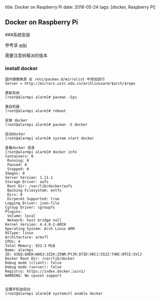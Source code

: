 title: Docker on Raspberry Pi
date: 2016-05-24
tags: [docker, Raspberry Pi]


## Docker on Raspberry Pi


###系统安装

参考该 [wiki](https://archlinuxarm.org/platforms/armv7/broadcom/raspberry-pi-2)  

需要注意树莓派的版本

###  install docker


	
	国内镜像换源 在 /etc/pacman.d/mirrolist 中添加该行
	Server = http://mirrors.ustc.edu.cn/archlinuxarm/$arch/$repo

	更新系统
	[root@alarmpi alarm]# pacman -Syu

	重启机器
	[root@alarmpi alarm]# reboot

	安装 docker
	[root@alarmpi alarm]# pacman -S docker

	启动docker
	[root@alarmpi alarm]# system start docker

	查看docker 信息
	[root@alarmpi alarm]# docker info
	Containers: 0
	 Running: 0
	 Paused: 0
	 Stopped: 0
	Images: 0
	Server Version: 1.11.1
	Storage Driver: aufs
	 Root Dir: /var/lib/docker/aufs
	 Backing Filesystem: extfs
	 Dirs: 0
	 Dirperm1 Supported: true
	Logging Driver: json-file
	Cgroup Driver: cgroupfs
	Plugins: 
	 Volume: local
	 Network: host bridge null
	Kernel Version: 4.4.8-2-ARCH
	Operating System: Arch Linux ARM
	OSType: linux
	Architecture: armv7l
	CPUs: 4
	Total Memory: 922.3 MiB
	Name: alarmpi
	ID: U3EQ:Q4EH:WA63:3ZIK:Z5NR:PYJR:D7ID:XRCJ:552Z:T4NC:NTCE:SVCJ
	Docker Root Dir: /var/lib/docker
	Debug mode (client): false
	Debug mode (server): false
	Registry: https://index.docker.io/v1/
	WARNING: No cpuset support


	设置开机自启动
	[root@alarmpi alarm]# systemctl enable docker